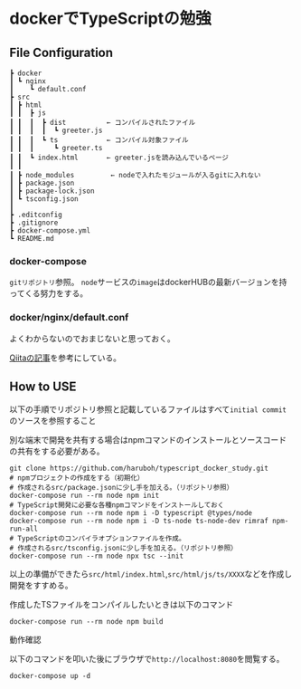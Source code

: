 # dockerでTypeScriptの勉強

## File Configuration

```
┣ docker
┃ ┗ nginx
┃    ┗ default.conf
┣ src
┃ ┣ html
┃ ┃  ┣ js
┃ ┃  ┃  ┣ dist          ← コンパイルされたファイル
┃ ┃  ┃  ┃  ┗ greeter.js
┃ ┃  ┃  ┗ ts            ← コンパイル対象ファイル
┃ ┃  ┃     ┗ greeter.ts
┃ ┃  ┗ index.html       ← greeter.jsを読み込んでいるページ
┃ ┃
┃ ┣ node_modules         ← nodeで入れたモジュールが入るgitに入れない
┃ ┣ package.json
┃ ┣ package-lock.json
┃ ┗ tsconfig.json
┃
┣ .editconfig
┣ .gitignore
┣ docker-compose.yml 
┗ README.md
```

### docker-compose

`gitリポジトリ`参照。
`node`サービスの`image`はdockerHUBの最新バージョンを持ってくる努力をする。

### docker/nginx/default.conf

よくわからないのでおまじないと思っておく。

[Qiitaの記事](https://qiita.com/reflet/items/538753d5dcf3560567a9)を参考にしている。

## How to USE

以下の手順でリポジトリ参照と記載しているファイルはすべて`initial commit`のソースを参照すること

別な端末で開発を共有する場合はnpmコマンドのインストールとソースコードの共有をする必要がある。

```
git clone https://github.com/haruboh/typescript_docker_study.git
# npmプロジェクトの作成をする（初期化）
# 作成されるsrc/package.jsonに少し手を加える。（リポジトリ参照）
docker-compose run --rm node npm init
# TypeScript開発に必要な各種npmコマンドをインストールしておく
docker-compose run --rm node npm i -D typescript @types/node
docker-compose run --rm node npm i -D ts-node ts-node-dev rimraf npm-run-all
# TypeScriptのコンパイラオプションファイルを作成。
# 作成されるsrc/tsconfig.jsonに少し手を加える。（リポジトリ参照）
docker-compose run --rm node npx tsc --init
```

以上の準備ができたら`src/html/index.html`,`src/html/js/ts/XXXX`などを作成し開発をすすめる。

作成したTSファイルをコンパイルしたいときは以下のコマンド

```
docker-compose run --rm node npm build
```

動作確認

以下のコマンドを叩いた後にブラウザで`http://localhost:8080`を閲覧する。

```
docker-compose up -d
```
